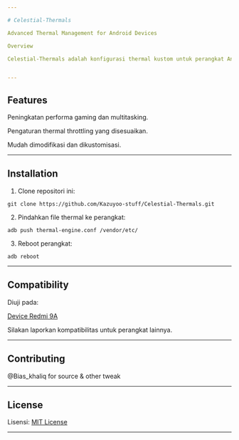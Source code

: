 ```yaml
---

# Celestial-Thermals 

Advanced Thermal Management for Android Devices

Overview

Celestial-Thermals adalah konfigurasi thermal kustom untuk perangkat Android yang dirancang untuk meningkatkan kinerja CPU dan GPU sambil menjaga efisiensi daya. Solusi ini cocok untuk gamer, pengguna berat, dan pengembang.


---
```


## Features

Peningkatan performa gaming dan multitasking.

Pengaturan thermal throttling yang disesuaikan.

Mudah dimodifikasi dan dikustomisasi.



---

## Installation

1. Clone repositori ini:

```git clone https://github.com/Kazuyoo-stuff/Celestial-Thermals.git```


2. Pindahkan file thermal ke perangkat:

```adb push thermal-engine.conf /vendor/etc/```


3. Reboot perangkat:

```adb reboot```




---

## Compatibility

Diuji pada:

[Device Redmi 9A](https://m.gsmarena.com/xiaomi_redmi_9a-10279.php)


Silakan laporkan kompatibilitas untuk perangkat lainnya.


---

## Contributing

@Bias_khaliq for source & other tweak

---

## License

Lisensi: [MIT License](https://opensource.org/license/MIT)


---
